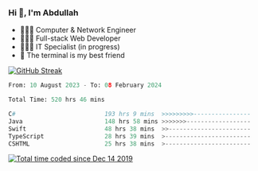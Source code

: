 <h3>Hi 👋, I'm Abdullah</h3>

- 👷🏼‍♂️ Computer & Network Engineer
- 👨🏻‍💻 Full-stack Web Developer
- 👨🏻‍💻 IT Specialist (in progress)
- 🖤 The terminal is my best friend

[![GitHub Streak](https://streak-stats.demolab.com?user=al3bad&theme=transparent&date_format=j%20M%5B%20Y%5D)](https://git.io/streak-stats)

<!--START_SECTION:waka-->

```python
From: 10 August 2023 - To: 08 February 2024

Total Time: 520 hrs 46 mins

C#                         193 hrs 9 mins  >>>>>>>>>----------------   36.81 %
Java                       148 hrs 58 mins >>>>>>>------------------   28.39 %
Swift                      48 hrs 38 mins  >>-----------------------   09.27 %
TypeScript                 28 hrs 39 mins  >------------------------   05.46 %
CSHTML                     25 hrs 38 mins  >------------------------   04.89 %
```

<!--END_SECTION:waka-->

<p>
  <a href="https://wakatime.com/@ce2a2aac-0d6b-4d65-b864-8a4bcaf12967"><img src="https://wakatime.com/badge/user/ce2a2aac-0d6b-4d65-b864-8a4bcaf12967.svg" alt="Total time coded since Dec 14 2019" /></a>
</p>
